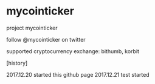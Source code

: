# mycointicker
project mycointicker

follow @mycointicker on twitter

supported cryptocurrency exchange: bithumb, korbit

[history]

2017.12.20 started this github page
2017.12.21 test started
